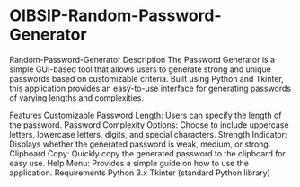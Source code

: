 # OIBSIP-Random-Password-Generator
Random-Password-Generator
Description
The Password Generator is a simple GUI-based tool that allows users to generate strong and unique passwords based on customizable criteria. Built using Python and Tkinter, this application provides an easy-to-use interface for generating passwords of varying lengths and complexities.

Features
Customizable Password Length: Users can specify the length of the password.
Password Complexity Options: Choose to include uppercase letters, lowercase letters, digits, and special characters.
Strength Indicator: Displays whether the generated password is weak, medium, or strong.
Clipboard Copy: Quickly copy the generated password to the clipboard for easy use.
Help Menu: Provides a simple guide on how to use the application.
Requirements
Python 3.x
Tkinter (standard Python library)
